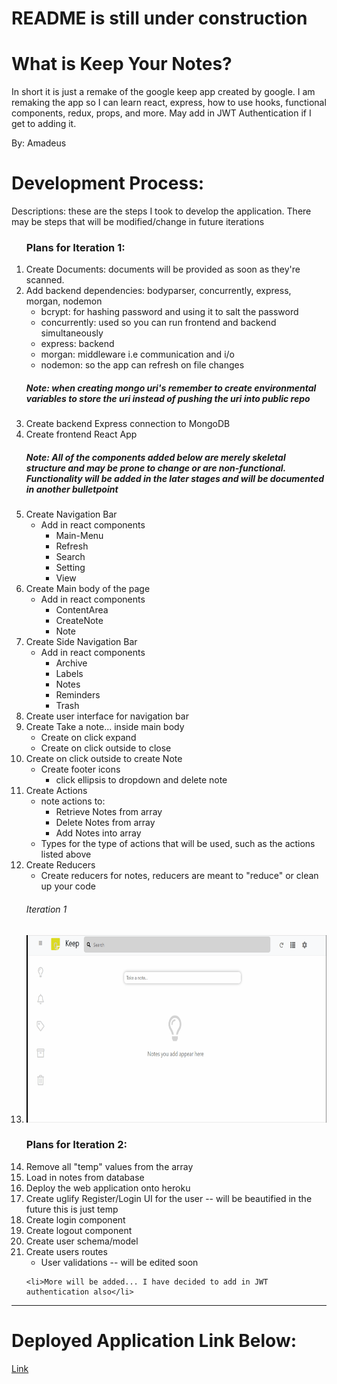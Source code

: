 <h1>README is still under construction</h1>
<h1>
    What is Keep Your Notes?
</h1>
<p>In short it is just a remake of the google keep app created by google. I am remaking the app so I can learn react, 
    express, how to use hooks, functional components, redux, props, and more. May add in JWT Authentication if I get to adding it.
 </p>
 <p>By: Amadeus</p>
<h1>
    Development Process:
</h1>
<p>Descriptions: these are the steps I took to develop the application. There may be steps that will be modified/change in future iterations</p>
<ol>
    <h3>Plans for Iteration 1:</h3>
    <li>Create Documents: documents will be provided as soon as they're scanned.</li>
    <li>Add backend dependencies: bodyparser, concurrently, express, morgan, nodemon
        <ul>
            <li>bcrypt: for hashing password and using it to salt the password</li>
            <li>concurrently: used so you can run frontend and backend simultaneously </li>
            <li>express: backend</li>
            <li>morgan: middleware i.e communication and i/o</li>
            <li>nodemon: so the app can refresh on file changes</li>
        </ul>
    </li>
    <h5>Note: when creating mongo uri's remember to create environmental variables to store the uri instead of pushing the uri into public repo</h5>
    <li>Create backend Express connection to MongoDB</li>
    <li>Create frontend React App</li>
    <h5>Note: All of the components added below are merely skeletal structure and may be prone to change or are non-functional. Functionality will be added in the later stages and will be documented in another bulletpoint</h5>
    <li>Create Navigation Bar
        <ul>
            <li>Add in react components
                <ul>
                    <li>Main-Menu</li>
                    <li>Refresh</li>
                    <li>Search</li>
                    <li>Setting</li>
                    <li>View</li>
                </ul>
            </li>
        </ul>
    </li>
    <li>Create Main body of the page
        <ul>
            <li>Add in react components
                <ul>
                    <li>ContentArea</li>
                    <li>CreateNote</li>
                    <li>Note</li>
                </ul>
            </li>
        </ul>
    </li>
    <li>Create Side Navigation Bar
        <ul>
            <li>Add in react components 
                <ul>
                    <li>Archive</li>
                    <li>Labels</li>
                    <li>Notes</li>
                    <li>Reminders</li>
                    <li>Trash</li>
                </ul>
            </li>
        </ul>
    </li>
    <li>Create user interface for navigation bar</li>
    <li>Create Take a note... inside main body 
        <ul>
            <li>Create on click expand</li>
            <li>Create on click outside to close</li>
        </ul>
    </li>
    <li>Create on click outside to create Note
        <ul>
            <li>Create footer icons
                <ul>
                    <li>click ellipsis to dropdown and delete note</li>
                </ul>
            </li>
        </ul>
    </li>
    <li>Create Actions
        <ul>
            <li>note actions to:
                <ul>
                    <li>Retrieve Notes from array</li>
                    <li>Delete Notes from array</li>
                    <li>Add Notes into array</li>
                </ul>
            </li>
            <li>Types for the type of actions that will be used, such as the actions listed above</li>
        </ul>
    </li>
    <li>Create Reducers
        <ul>
            <li>Create reducers for notes, reducers are meant to "reduce" or clean up your code</li>
        </ul>
    </li>
    <h6>Iteration 1</h6>
    <li><img src="./Keep Documents/keep1.gif" width="auto" height="300px" /></li>
    <h3>Plans for Iteration 2:</h3>
    <li>Remove all "temp" values from the array</li>
    <li>Load in notes from database</li>
    <li>Deploy the web application onto heroku</li>
    <li>Create uglify Register/Login UI for the user -- will be beautified in the future this is just temp</li>
    <li>Create login component</li>
    <li>Create logout component</li>
    <li>Create user schema/model </li>
    <li>Create users routes 
        <ul>
            <li>User validations -- will be edited soon</li>
        </ul>
    </li>
    
    <li>More will be added... I have decided to add in JWT authentication also</li>
</ol>
<hr>
<h1> Deployed Application Link Below: </h1>
<a href="https://sheltered-stream-33917.herokuapp.com/">Link</a>
